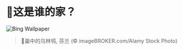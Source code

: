 # 🔖这是谁的家？

![Bing Wallpaper](https://www.bing.com/th?id=OHR.LaplandOwl_ZH-CN6070251232_1920x1080.jpg&rf=LaDigue_1920x1080.jpg&pid=hp)

> 📝巢中的乌林鸮, 芬兰 (© imageBROKER.com/Alamy Stock Photo)
